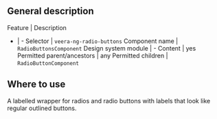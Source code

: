 ## General description

Feature | Description
- | -
Selector | `veera-ng-radio-buttons`
Component name | `RadioButtonsComponent`
Design system module | -
Content | yes
Permitted parent/ancestors | any
Permitted children | `RadioButtonComponent`

## Where to use

A labelled wrapper for radios and radio buttons with labels that look like regular outlined buttons.
